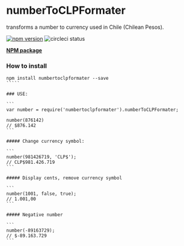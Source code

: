 # numberToCLPFormater
transforms a number to currency used in Chile (Chilean Pesos).

[![npm version](https://badge.fury.io/js/numbertoclpformater.svg)](https://badge.fury.io/js/numbertoclpformater)
![circleci status](https://circleci.com/gh/juanbrujo/numberToCLPFormater.svg?style=shield&circle-token=:circle-token)

**[NPM package](https://www.npmjs.com/package/numbertoclpformater)**

### How to install

``````
npm install numbertoclpformater --save
`````

### USE: 

```
var number = require('numbertoclpformater').numberToCLPFormater;

number(876142) 
// $876.142
```

##### Change currency symbol:

```
number(981426719, 'CLP$');
// CLP$981.426.719
```

##### Display cents, remove currency symbol

```
number(1001, false, true);
// 1.001,00
```

##### Negative number

```
number(-89163729);
// $-89.163.729
```
